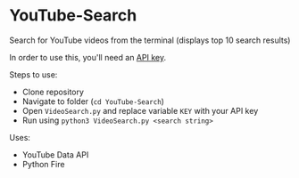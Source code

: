 # YouTube-Search
Search for YouTube videos from the terminal
(displays top 10 search results)

In order to use this, you'll need an [API key](https://developers.google.com/youtube/registering_an_application#Create_API_Keys).

Steps to use:
- Clone repository
- Navigate to folder (`cd YouTube-Search`)
- Open `VideoSearch.py` and replace variable `KEY` with your API key
- Run using `python3 VideoSearch.py <search string>`  

Uses:
- YouTube Data API
- Python Fire
